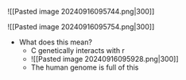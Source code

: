 ![[Pasted image 20240916095744.png|300]]

![[Pasted image 20240916095754.png|300]]
- What does this mean?
	- C genetically interacts with r
	- ![[Pasted image 20240916095928.png|300]]
	- The human genome is full of this
